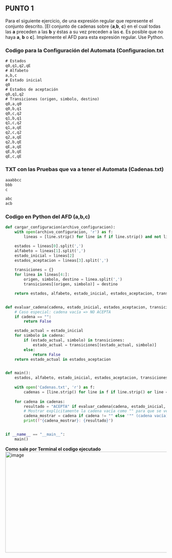 ## PUNTO 1
Para el siguiente ejercicio, de una expresión regular que represente el conjunto descrito. [El conjunto de cadenas sobre {**a**,**b**, **c**} en el cual todas las **a** preceden a las **b** y 
éstas a su vez preceden a las **c**. Es posible que no haya **a**, **b** o **c**]. Implemente el AFD para esta expresión 
regular. Use Python.

### Codigo para la Configuración del Automata (Configuracion.txt
```txt
# Estados
q0,q1,q2,qE
# Alfabeto
a,b,c
# Estado inicial
q0
# Estados de aceptación
q0,q1,q2
# Transiciones (origen, simbolo, destino)
q0,a,q0
q0,b,q1
q0,c,q2
q1,b,q1
q1,c,q2
q1,a,qE
q2,c,q2
q2,a,qE
q2,b,qE
qE,a,qE
qE,b,qE
qE,c,qE

```
### TXT con las Pruebas que va a tener el Automata (Cadenas.txt)
```txt
aaabbcc
bbb
c

abc
acb

```
### Codigo en Python del AFD (a,b,c)
```python
def cargar_configuracion(archivo_configuracion):
    with open(archivo_configuracion, 'r') as f:
        lineas = [line.strip() for line in f if line.strip() and not line.startswith("#")]

    estados = lineas[0].split(',')
    alfabeto = lineas[1].split(',')
    estado_inicial = lineas[2]
    estados_aceptacion = lineas[3].split(',')
    
    transiciones = {}
    for linea in lineas[4:]:
        origen, simbolo, destino = linea.split(',')
        transiciones[(origen, simbolo)] = destino

    return estados, alfabeto, estado_inicial, estados_aceptacion, transiciones


def evaluar_cadena(cadena, estado_inicial, estados_aceptacion, transiciones):
    # Caso especial: cadena vacía => NO ACEPTA
    if cadena == "":
        return False

    estado_actual = estado_inicial
    for simbolo in cadena:
        if (estado_actual, simbolo) in transiciones:
            estado_actual = transiciones[(estado_actual, simbolo)]
        else:
            return False
    return estado_actual in estados_aceptacion


def main():
    estados, alfabeto, estado_inicial, estados_aceptacion, transiciones = cargar_configuracion('Configuracion.txt')
    
    with open('Cadenas.txt', 'r') as f:
        cadenas = [line.strip() for line in f if line.strip() or line == ""] 
    
    for cadena in cadenas:
        resultado = "ACEPTA" if evaluar_cadena(cadena, estado_inicial, estados_aceptacion, transiciones) else "NO ACEPTA"
        # Mostrar explícitamente la cadena vacía como "" para que se vea
        cadena_mostrar = cadena if cadena != "" else '"" (cadena vacía)'
        print(f"{cadena_mostrar}: {resultado}")


if __name__ == "__main__":
    main()
```
**Como sale por Terminal el codigo ejecutado**
<img width="1619" height="315" alt="image" src="https://github.com/user-attachments/assets/2da1b857-9309-44eb-bbf2-ba9c05f3bdc8" />
